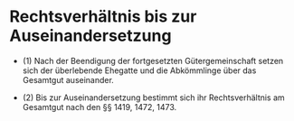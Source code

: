 # Rechtsverhältnis bis zur Auseinandersetzung

- (1) Nach der Beendigung der fortgesetzten Gütergemeinschaft setzen sich der überlebende Ehegatte und die Abkömmlinge über das Gesamtgut auseinander.

- (2) Bis zur Auseinandersetzung bestimmt sich ihr Rechtsverhältnis am Gesamtgut nach den §§ 1419, 1472, 1473.

